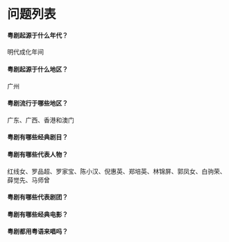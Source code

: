 # 问题列表

#### 粤剧起源于什么年代？

明代成化年间

#### 粤剧起源于什么地区？

广州

#### 粤剧流行于哪些地区？

广东、广西、香港和澳门

#### 粤剧有哪些经典剧目？

#### 粤剧有哪些代表人物？

红线女、罗品超、罗家宝、陈小汉、倪惠英、郑培英、林锦屏、郭凤女、白驹荣、薛觉先、马师曾

#### 粤剧有哪些代表剧团？

#### 粤剧有哪些经典电影？

#### 粤剧都用粤语来唱吗？